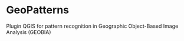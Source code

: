 # GeoPatterns

Plugin QGIS for pattern recognition in Geographic Object-Based Image Analysis (GEOBIA)

